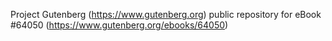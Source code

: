 Project Gutenberg (https://www.gutenberg.org) public repository for
eBook #64050 (https://www.gutenberg.org/ebooks/64050)
